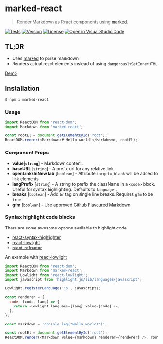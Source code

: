 # marked-react

> Render Markdown as React components using [marked].

[![Tests](https://github.com/sibiraj-s/marked-react/actions/workflows/tests.yml/badge.svg)](https://github.com/sibiraj-s/marked-react/actions/workflows/tests.yml)
[![Version](https://badgen.net/npm/v/marked-react)](https://npmjs.com/marked-react)
[![License](https://badgen.net/npm/license/marked-react)](https://github.com/sibiraj-s/marked-react/blob/master/LICENSE)
[![Open in Visual Studio Code](https://open.vscode.dev/badges/open-in-vscode.svg)](https://open.vscode.dev/sibiraj-s/marked-react)

## TL;DR

- Uses [marked](https://marked.js.org/) to parse markdown
- Renders actual react elements instead of using `dangerouslySetInnerHTML`

[Demo]

## Installation

```bash
$ npm i marked-react
```

### Usage

```js
import ReactDOM from 'react-dom';
import Markdown from 'marked-react';

const rootEl = document.getElementById('root');
ReactDOM.render(<Markdown># Hello world!</Markdown>, rootEl);
```

### Component Props

- **value[`string`]** - Markdown content.
- **baseURL** [`string`] - A prefix url for any relative link.
- **openLinksInNewTab** [`boolean`] - Attribute `target=_blank` will be added to link elements
- **langPrefix** [`string`] - A string to prefix the className in a `<code>` block. Useful for syntax highlighting. Defaults to `language-`.
- **breaks** [`boolean`] - Add `br` tag on single line breaks. Requires `gfm` to be `true`
- **gfm** [`boolean`] - Use approved [Github Flavoured Markdown](https://github.github.com/gfm/)

### Syntax highlight code blocks

There are some awesome options available to highlight code

- [react-syntax-highlighter]
- [react-lowlight]
- [react-refractor]

An example with [react-lowlight]

```js
import ReactDOM from 'react-dom';
import Markdown from 'marked-react';
import Lowlight from 'react-lowlight';
import javascript from 'highlight.js/lib/languages/javascript';

Lowlight.registerLanguage('js', javascript);

const renderer = {
  code: (code, lang) => {
    return <Lowlight language={lang} value={code} />;
  },
};

const markdown = 'console.log("Hello world!")';

const rootEl = document.getElementById('root');
ReactDOM.render(<Markdown value={markdown} renderer={renderer} />, rootEl);
```

[marked]: https://marked.js.org/
[demo]: https://sibiraj-s.github.io/marked-react/
[react-lowlight]: https://github.com/rexxars/react-lowlight
[react-refractor]: https://github.com/rexxars/react-refractor
[react-syntax-highlighter]: https://github.com/react-syntax-highlighter/react-syntax-highlighter
